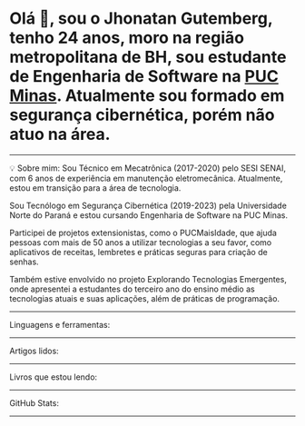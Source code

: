  # Olá 👋, sou o Jhonatan Gutemberg, tenho 24 anos, moro na região metropolitana de BH, sou estudante de Engenharia de Software na [PUC Minas](https://www.pucminas.br/processoseletivo/Paginas/default.aspx). Atualmente sou formado em segurança cibernética, porém não atuo na área.  
___
💡 Sobre mim:
Sou Técnico em Mecatrônica (2017-2020) pelo SESI SENAI, com 6 anos de experiência em manutenção eletromecânica. Atualmente, estou em transição para a área de tecnologia.

Sou Tecnólogo em Segurança Cibernética (2019-2023) pela Universidade Norte do Paraná e estou cursando Engenharia de Software na PUC Minas.

Participei de projetos extensionistas, como o PUCMaisIdade, que ajuda pessoas com mais de 50 anos a utilizar tecnologias a seu favor, como aplicativos de receitas, lembretes e práticas seguras para criação de senhas.

Também estive envolvido no projeto Explorando Tecnologias Emergentes, onde apresentei a estudantes do terceiro ano do ensino médio as tecnologias atuais e suas aplicações, além de práticas de programação.

___
Linguagens e ferramentas: 

___
Artigos lidos:

___
Livros que estou lendo:

___
GitHub Stats:

___




<!--
**Jhonatan-Gutemberg/Jhonatan-Gutemberg** is a ✨ _special_ ✨ repository because its `README.md` (this file) appears on your GitHub profile.

Here are some ideas to get you started:

- 🔭 I’m currently working on ...
- 🌱 I’m currently learning ...
- 👯 I’m looking to collaborate on ...
- 🤔 I’m looking for help with ...
- 💬 Ask me about ...
- 📫 How to reach me: ...
- 😄 Pronouns: ...
- ⚡ Fun fact: ...
-->
